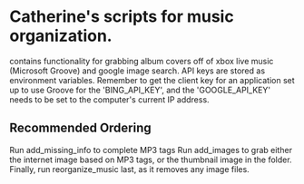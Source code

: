 # Catherine's scripts for music organization.

contains functionality for grabbing album covers off of xbox live music (Microsoft Groove) and google image search.
API keys are stored as environment variables.
Remember to get the client key for an application set up to use Groove for the 'BING_API_KEY', and the 'GOOGLE_API_KEY' needs to be set to the computer's current IP address.

## Recommended Ordering

Run add_missing_info to complete MP3 tags
Run add_images to grab either the internet image based on MP3 tags, or the thumbnail image in the folder. 
Finally, run reorganize_music last, as it removes any image files.